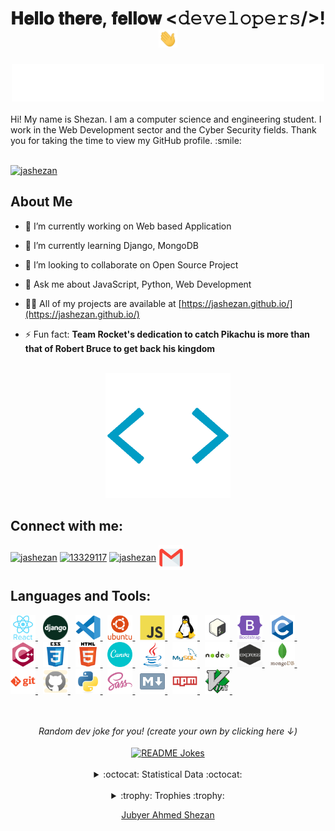 <div align="center">
<h1> 𝐇𝐞𝐥𝐥𝐨 𝐭𝐡𝐞𝐫𝐞, 𝐟𝐞𝐥𝐥𝐨𝐰 <𝚍𝚎𝚟𝚎𝚕𝚘𝚙𝚎𝚛𝚜/>! <img src="https://raw.githubusercontent.com/jashezan/jashezan/main/src/gif/Hi.gif" width="30"></h1>
</div>

<div align="center">
<img src="https://raw.githubusercontent.com/jashezan/jashezan/main/src/svg/welcome-message.svg" alt="Welcome!" width="500"/>
</div>

<br>

<div size='20px'> Hi! My name is Shezan. I am a computer science and engineering student. I work in the Web Development sector and the Cyber Security fields. Thank you for taking the time to view my GitHub profile. :smile: 
</div>
<br>

<p align="left"> <a href="https://twitter.com/jashezan" target="blank"><img src="https://img.shields.io/twitter/follow/jashezan?logo=twitter&style=for-the-badge" alt="jashezan" /></a> </p>

<h2> About Me </h2>

- 🔭 I’m currently working on Web based Application
- 🌱 I’m currently learning Django, MongoDB
- 👯 I’m looking to collaborate on Open Source Project
- 💬 Ask me about JavaScript, Python, Web Development
- 👨‍💻 All of my projects are available at [https://jashezan.github.io/](https://jashezan.github.io/)

- ⚡ Fun fact: **Team Rocket's dedication to catch Pikachu is more than that of Robert Bruce to get back his kingdom**

<br> 
<div align="center" width="50">

<img src="https://raw.githubusercontent.com/jashezan/jashezan/main/src/gif/dev-sign.gif" alt="dev-sign" width="200"/>

<h2 align="left">Connect with me:</h2>
<p align="left">
<a href="https://twitter.com/jashezan" target="blank"><img align="center" src="https://raw.githubusercontent.com/rahuldkjain/github-profile-readme-generator/master/src/images/icons/Social/twitter.svg" alt="jashezan" height="30" width="40" /></a>
<a href="https://stackoverflow.com/users/13329117" target="blank"><img align="center" src="https://raw.githubusercontent.com/rahuldkjain/github-profile-readme-generator/master/src/images/icons/Social/stack-overflow.svg" alt="13329117" height="30" width="40" /></a>
<a href="https://www.hackerrank.com/jashezan" target="blank"><img align="center" src="https://raw.githubusercontent.com/rahuldkjain/github-profile-readme-generator/master/src/images/icons/Social/hackerrank.svg" alt="jashezan" height="30" width="40" /></a>
<a href="mailto:jashezan@gmail.com" target="blank"><img align="center" src="https://raw.githubusercontent.com/jashezan/jashezan/main/src/images/gmail.webp"  alt="jashezan" height="40" width="40"></a>
</p>

<h2 align="left">Languages and Tools:</h2>
<p align="left">
<a href="https://reactjs.org/" target="_blank" rel="noreferrer"> <img
      src="https://raw.githubusercontent.com/devicons/devicon/master/icons/react/react-original-wordmark.svg"
      alt="react" width="40" height="40" /> </a> &nbsp; 
<a href="https://www.djangoproject.com/" target="_blank" rel="noreferrer">
    <img src="https://raw.githubusercontent.com/jashezan/jashezan/main/src/svg/django.svg" alt="Django" width="40" height="40" />
  </a>  &nbsp; 
<a href="https://code.visualstudio.com/" target="_blank" rel="noreferrer">
    <img src="https://raw.githubusercontent.com/devicons/devicon/master/icons/vscode/vscode-original.svg" alt="VScode" width="40" height="40" />
  </a>  &nbsp; 
<a href="https://ubuntu.com/" target="_blank" rel="noreferrer">
    <img src="https://raw.githubusercontent.com/devicons/devicon/master/icons/ubuntu/ubuntu-plain-wordmark.svg" alt="Ubuntu" width="40" height="40" />
  </a>  &nbsp; 
<a href="https://developer.mozilla.org/en-US/docs/Web/JavaScript" target="_blank"
    rel="noreferrer"> <img
      src="https://raw.githubusercontent.com/devicons/devicon/master/icons/javascript/javascript-original.svg"
      alt="javascript" width="40" height="40" /> </a> &nbsp; 
<a href="https://www.linux.org" target="_blank" rel="noreferrer"> <img
      src="https://raw.githubusercontent.com/devicons/devicon/master/icons/linux/linux-original.svg"
      alt="linux" width="40" height="40" /> </a> &nbsp; 
 <a href="https://www.gnu.org/software/bash/" target="_blank" rel="noreferrer"> <img
      src="https://raw.githubusercontent.com/jashezan/jashezan/main/src/svg/bash.svg"
      alt="bash" width="40" height="40" /> </a> &nbsp; 
<a href="https://getbootstrap.com" target="_blank" rel="noreferrer">
    <img src="https://raw.githubusercontent.com/devicons/devicon/master/icons/bootstrap/bootstrap-plain-wordmark.svg"
      alt="bootstrap" width="40" height="40" /> </a> &nbsp; 
<a href="https://www.cprogramming.com/" target="_blank"
    rel="noreferrer"> <img src="https://raw.githubusercontent.com/devicons/devicon/master/icons/c/c-original.svg"
      alt="c" width="40" height="40" /> </a>  &nbsp; 
<a href="https://www.w3schools.com/cpp/" target="_blank" rel="noreferrer">
    <img src="https://raw.githubusercontent.com/devicons/devicon/master/icons/cplusplus/cplusplus-original.svg"
      alt="cplusplus" width="40" height="40" /> </a>  &nbsp; 
<a href="https://www.w3schools.com/css/" target="_blank"
    rel="noreferrer"> <img
      src="https://raw.githubusercontent.com/devicons/devicon/master/icons/css3/css3-original-wordmark.svg" alt="css3"
      width="40" height="40" /> </a>  &nbsp; 
<a href="https://www.w3.org/html/" target="_blank" rel="noreferrer"> <img
      src="https://raw.githubusercontent.com/devicons/devicon/master/icons/html5/html5-original-wordmark.svg"
      alt="html5" width="40" height="40" /> </a>  &nbsp; 
<a href="https://www.canva.com"
    target="_blank" rel="noreferrer"> <img
      src="https://raw.githubusercontent.com/devicons/devicon/master/icons/canva/canva-original.svg" alt="canva" width="40"
      height="40" /> </a>  &nbsp; 
<a href="https://www.java.com" target="_blank" rel="noreferrer"> <img
      src="https://raw.githubusercontent.com/devicons/devicon/master/icons/java/java-original.svg" alt="java" width="40"
      height="40" /> </a>  &nbsp; 
<a href="https://www.mysql.com/" target="_blank" rel="noreferrer"> <img
      src="https://raw.githubusercontent.com/devicons/devicon/master/icons/mysql/mysql-original-wordmark.svg"
      alt="mysql" width="40" height="40" /> </a>  &nbsp; 
<a href="https://nodejs.org" target="_blank" rel="noreferrer"> <img
      src="https://raw.githubusercontent.com/devicons/devicon/master/icons/nodejs/nodejs-original-wordmark.svg"
      alt="nodejs" width="40" height="40" /> </a>  &nbsp; 
<a href="https://expressjs.com/" target="_blank" rel="noreferrer">
    <img
      src="https://raw.githubusercontent.com/jashezan/jashezan/main/src/images/expressjs.jpg"
      alt="express" width="40" height="40" /> </a> &nbsp; 
<a href="https://www.mongodb.com/" target="_blank" rel="noreferrer">
    <img
      src="https://raw.githubusercontent.com/devicons/devicon/master/icons/mongodb/mongodb-original-wordmark.svg"
      alt="mongodb" width="40" height="40" /> </a> &nbsp; 
<a href="https://git-scm.com/" target="_blank"    rel="noreferrer"> <img
      src="https://raw.githubusercontent.com/devicons/devicon/master/icons/git/git-plain-wordmark.svg" alt="Git"
      width="40" height="40" /> </a> &nbsp; 
<a href="https://github.com/" target="_blank"    rel="noreferrer"> <img
      src="https://raw.githubusercontent.com/jashezan/jashezan/main/src/svg/github.svg" alt="Github"
      width="40" height="40" /> </a> &nbsp; 
<a href="https://www.python.org" target="_blank" rel="noreferrer"> <img
      src="https://raw.githubusercontent.com/devicons/devicon/master/icons/python/python-original.svg" alt="python"
      width="40" height="40" /> </a>  &nbsp; 
<a href="https://sass-lang.com" target="_blank" rel="noreferrer"> <img
      src="https://raw.githubusercontent.com/devicons/devicon/master/icons/sass/sass-original.svg" alt="sass" width="40"
      height="40" /> </a>  &nbsp; 
<a href="https://www.markdownguide.org/" target="_blank" rel="noreferrer"> <img
      src="https://raw.githubusercontent.com/jashezan/jashezan/main/src/images/markdown.png" alt="Markdown" width="40"
      height="40" /> </a>  &nbsp; 
<a href="https://www.npmjs.com/" target="_blank" rel="noreferrer"> <img
      src="https://raw.githubusercontent.com/devicons/devicon/master/icons/npm/npm-original-wordmark.svg" alt="NPM" width="40"
      height="40" /> </a>  &nbsp; 
<a href="https://www.vim.org/" target="_blank" rel="noreferrer"> <img
      src="https://raw.githubusercontent.com/devicons/devicon/master/icons/vim/vim-original.svg" alt="Vim" width="40"
      height="40" /> </a>  &nbsp; 
      
</p>

<br>
</br>
<i>Random dev joke for you! (create your own by clicking here ↓)</i> <br><br>
<a href="https://readme-jokes.vercel.app"><img align="center" src="https://readme-jokes.vercel.app/api" alt="README Jokes"></a>

<br>
<br>

<details>
<summary align="center">:octocat: Statistical Data :octocat:</summary>
<p><img align="center"
    src="https://github-readme-stats.vercel.app/api/top-langs/?username=jashezan&count_private=true&theme=algolia&bg_color=0,000000,130F40&layout=compact&border_radius=8&langs_count=20&hide=hack,swift,kotlin,objective-c"
    alt="jashezan" 
    /></p>

<br>

<p>&nbsp;<img align="center" src="https://github-readme-stats.vercel.app/api?username=jashezan&count_private=true&show_icons=true&custom_title=Github&theme=algolia&bg_color=0,000000,130F40&layout=compact&border_radius=8"
    alt="jashezan" /></p>

<br>

<p><img align="center" src="" alt="jashezan" /></p>

</details>

<br>

<details>
<summary align="center">:trophy: Trophies :trophy:</summary>
<p align="center"> <a href="https://github.com/ryo-ma/github-profile-trophy"><img src="https://github-profile-trophy.vercel.app/?username=jashezan&amp;theme=radical" alt="jashezan" /></a> </p>
</details>

[Jubyer Ahmed Shezan](https://github.com/jashezan)
